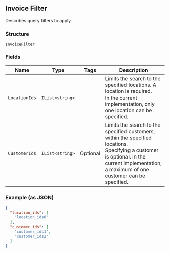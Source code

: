 ## Invoice Filter

Describes query filters to apply.

### Structure

`InvoiceFilter`

### Fields

| Name | Type | Tags | Description |
|  --- | --- | --- | --- |
| `LocationIds` | `IList<string>` |  | Limits the search to the specified locations. A location is required. <br>In the current implementation, only one location can be specified. |
| `CustomerIds` | `IList<string>` | Optional | Limits the search to the specified customers, within the specified locations. <br>Specifying a customer is optional. In the current implementation, <br>a maximum of one customer can be specified. |

### Example (as JSON)

```json
{
  "location_ids": [
    "location_ids0"
  ],
  "customer_ids": [
    "customer_ids1",
    "customer_ids2"
  ]
}
```

